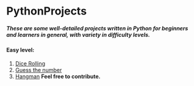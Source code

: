 # PythonProjects
##### These are some well-detailed projects written in Python for beginners and learners in general, with variety in difficulty levels.
#### Easy level:
1. [Dice Rolling](/blob/master/easy/dice.py)
2. [Guess the number](blob/master/easy/guessthenumber.py)
3. [Hangman](/blob/master/easy/hangman.py)
**Feel free to contribute.**
